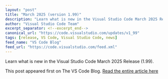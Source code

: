 ```yaml
---
layout: "post"
title: "March 2025 (version 1.99)"
description: "Learn what is new in the Visual Studio Code March 2025 Release (1.99)."
author: "Visual Studio Code Team"
excerpt_separator: <!--excerpt_end-->
canonical_url: "https://code.visualstudio.com/updates/v1_99"
tags: [release, VS Code, Visual Studio Code, news]
feed_name: "VS Code Blog"
feed_url: "https://code.visualstudio.com/feed.xml"
---
```


Learn what is new in the Visual Studio Code March 2025 Release (1.99).<!--excerpt_end-->

This post appeared first on The VS Code Blog. [Read the entire article here](https://code.visualstudio.com/updates/v1_99)
